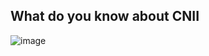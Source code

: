 ## What do you know about CNII 

![image](https://github.com/user-attachments/assets/66138ceb-024f-4486-b75a-866188287aa2)
